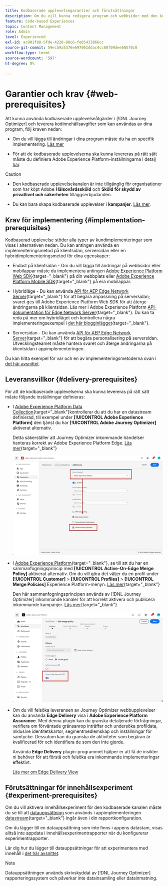 ```yaml
---
title: Kodbaserade upplevelsegarantier och förutsättningar
description: Om du vill kunna redigera program och webbsidor med den kodbaserade funktionen i Journey Optimizer följer du kraven på den här sidan
feature: Code-based Experiences
topic: Content Management
role: Admin
level: Experienced
exl-id: ac901f88-5fde-4220-88c6-fe05433866cc
source-git-commit: 59ecb9a5376e697061ddac4cc68f09dee68570c0
workflow-type: tm+mt
source-wordcount: '597'
ht-degree: 0%

---
```


# Garantier och krav {#web-prerequisites}

Att kunna använda kodbaserade upplevelseåtgärder i [!DNL Journey Optimizer] och leverera kodinnehållsavgifter som kan användas av dina program, följ kraven nedan:

* Om du vill lägga till ändringar i dina program måste du ha en specifik implementering. [Läs mer](#implementation-prerequisites)

* För att de kodbaserade upplevelserna ska kunna levereras på rätt sätt måste du definiera Adobe Experience Platform-inställningarna i detalj [här](#delivery-prerequisites).

>[!CAUTION]
>
>* Den kodbaserade upplevelsekanalen är inte tillgänglig för organisationer som har köpt Adobe **Hälsovårdssköld** och **Sköld för skydd av privatlivet och säkerheten** tilläggserbjudanden.
>
>* Du kan bara skapa kodbaserade upplevelser i **kampanjer**. [Läs mer](../campaigns/create-campaign.md#configure).

## Krav för implementering {#implementation-prerequisites}

Kodbaserad upplevelse stöder alla typer av kundimplementeringar som visas i alternativen nedan. Du kan antingen använda en implementeringsmetod på klientsidan, serversidan eller en hybridimplementeringsmetod för dina egenskaper:

* Endast på klientsidan - Om du vill lägga till ändringar på webbsidor eller mobilappar måste du implementera antingen [Adobe Experience Platform Web SDK](https://experienceleague.adobe.com/docs/platform-learn/implement-web-sdk/overview.html){target="_blank"} på din webbplats eller [Adobe Experience Platform Mobile SDK](https://developer.adobe.com/client-sdks/documentation/){target="_blank"} på era mobilappar.

* Hybridläge - Du kan använda [API för AEP Edge Network Server](https://experienceleague.adobe.com/docs/experience-platform/edge-network-server-api/data-collection/interactive-data-collection.html){target="_blank"} för att begära anpassning på serversidan; svaret ges till Adobe Experience Platform Web SDK för att återge ändringarna på klientsidan. Läs mer i Adobe Experience Platform [API-dokumentation för Edge Network Server](https://experienceleague.adobe.com/docs/experience-platform/edge-network-server-api/overview.html){target="_blank"}. Du kan ta reda på mer om hybridläget och kontrollera några implementeringsexempel i [det här blogginlägget](https://blog.developer.adobe.com/hybrid-personalization-in-the-adobe-experience-platform-web-sdk-6a1bb674bf41){target="_blank"}.

* Serversidan - Du kan använda [API för AEP Edge Network Server](https://experienceleague.adobe.com/docs/experience-platform/edge-network-server-api/data-collection/interactive-data-collection.html){target="_blank"} för att begära personalisering på serversidan. Utvecklingsteamet måste hantera svaret och återge ändringarna på klientsidan i appimplementeringen.

Du kan hitta exempel för var och en av implementeringsmetoderna ovan i [det här avsnittet](code-based-implementation-samples.md).

## Leveransvillkor {#delivery-prerequisites}

För att de kodbaserade upplevelserna ska kunna levereras på rätt sätt måste följande inställningar definieras:

* I [Adobe Experience Platform Data Collection](https://experienceleague.adobe.com/docs/experience-platform/edge/datastreams/overview.html){target="_blank"}kontrollerar du att du har en datastream definierad, till exempel under **[!UICONTROL Adobe Experience Platform]** den tjänst du har **[!UICONTROL Adobe Journey Optimizer]** aktiverat alternativ.

  Detta säkerställer att Journey Optimizer inkommande händelser hanteras korrekt av Adobe Experience Platform Edge. [Läs mer](https://experienceleague.adobe.com/docs/experience-platform/edge/datastreams/configure.html){target="_blank"}

  ![](../web/assets/web-aep-datastream-ajo.png)

* I [Adobe Experience Platform](https://experienceleague.adobe.com/docs/experience-platform/profile/home.html?lang=sv){target="_blank"}, se till att du har en sammanfogningsprincip med **[!UICONTROL Active-On-Edge Merge Policy]** aktiverat alternativ. Om du vill göra det väljer du en profil under **[!UICONTROL Customer]** > **[!UICONTROL Profiles]** > **[!UICONTROL Merge Policies]** Experience Platform-menyn. [Läs mer](https://experienceleague.adobe.com/docs/experience-platform/profile/merge-policies/ui-guide.html#configure){target="_blank"}

  Den här sammanfogningsprincipen används av [!DNL Journey Optimizer] inkommande kanaler för att korrekt aktivera och publicera inkommande kampanjer. [Läs mer](https://experienceleague.adobe.com/docs/experience-platform/profile/merge-policies/ui-guide.html){target="_blank"}

  ![](../web/assets/web-aep-merge-policy.png)

* Om du vill felsöka leveransen av Journey Optimizer webbupplevelser kan du använda **Edge Delivery** visa i **Adobe Experience Platform Assurance**. Med denna plugin kan du granska detaljerade förfrågningar, verifiera om förväntade gränsanrop inträffar och undersöka profildata, inklusive identitetskartor, segmentmedlemskap och inställningar för samtycke. Dessutom kan du granska de aktiviteter som begäran är kvalificerad för och identifiera de som den inte gjorde.

  Använda **Edge Delivery** plugin-programmet hjälper er att få de insikter ni behöver för att förstå och felsöka era inkommande implementeringar effektivt.

  [Läs mer om Edge Delivery View](https://experienceleague.adobe.com/en/docs/experience-platform/assurance/view/edge-delivery)

## Förutsättningar för innehållsexperiment {#experiment-prerequisites}

Om du vill aktivera innehållsexperiment för den kodbaserade kanalen måste du se till att [datauppsättning](../data/get-started-datasets.md) som används i appimplementeringen [datastream](https://experienceleague.adobe.com/docs/experience-platform/datastreams/overview.html){target="_blank"} ingår även i din rapportkonfiguration.

Om du lägger till en datauppsättning som inte finns i appens datastam, visas alltså inte appdata i innehållsexperimentrapporter när du konfigurerar experimentrapporter.

Lär dig hur du lägger till datauppsättningar för att experimentera med innehåll i [det här avsnittet](../content-management/reporting-configuration.md#add-datasets).

>[!NOTE]
>
>Datauppsättningen används skrivskyddat av [!DNL Journey Optimizer] rapporteringssystem och påverkar inte datainsamling eller datainmatning.

